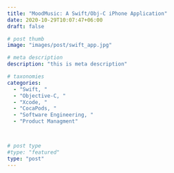 ```yaml
---
title: "MoodMusic: A Swift/Obj-C iPhone Application"
date: 2020-10-29T10:07:47+06:00
draft: false

# post thumb
image: "images/post/swift_app.jpg"

# meta description
description: "this is meta description"

# taxonomies
categories:
  - "Swift, "
  - "Objective-C, "
  - "Xcode, "
  - "CocaPods, "
  - "Software Engineering, "
  - "Product Managment"



# post type
#type: "featured"
type: "post"
---
```


